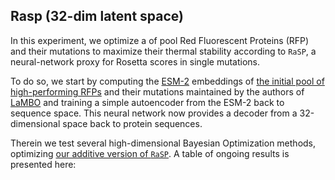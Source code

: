 ## Rasp (32-dim latent space)

In this experiment, we optimize a of pool Red Fluorescent Proteins (RFP) and their mutations to maximize their thermal stability according to `RaSP`, a neural-network proxy for Rosetta scores in single mutations.

To do so, we start by computing the [ESM-2](https://github.com/facebookresearch/esm) embeddings of [the initial pool of high-performing RFPs](https://github.com/samuelstanton/lambo/blob/main/lambo/assets/fpbase/proxy_rfp_seed_data.csv) and their mutations maintained by the authors of [LaMBO](https://github.com/samuelstanton/lambo) and training a simple autoencoder from the ESM-2 back to sequence space. This neural network now provides a decoder from a 32-dimensional space back to protein sequences.

Therein we test several high-dimensional Bayesian Optimization methods, optimizing [our additive version of `RaSP`](https://machinelearninglifescience.github.io/poli-docs/using_poli/objective_repository/RaSP.html). A table of ongoing results is presented here:


